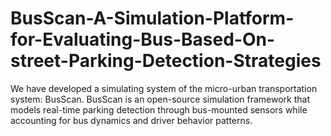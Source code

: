 # BusScan-A-Simulation-Platform-for-Evaluating-Bus-Based-On-street-Parking-Detection-Strategies
We have developed a simulating system of the micro-urban transportation system: BusScan. BusScan is an open-source simulation framework that models real-time parking detection through bus-mounted sensors while accounting for bus dynamics and driver behavior patterns.
